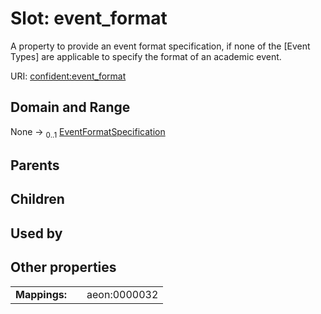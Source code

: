 
# Slot: event_format


A property to provide an event format specification, if none of the [Event Types] are applicable to specify the format of an academic event.

URI: [confident:event_format](https://raw.githubusercontent.com/TIBHannover/ConfIDent_schema/main/src/linkml/confident_schema.yaml#event_format)


## Domain and Range

None &#8594;  <sub>0..1</sub> [EventFormatSpecification](EventFormatSpecification.md)

## Parents


## Children


## Used by


## Other properties

|  |  |  |
| --- | --- | --- |
| **Mappings:** | | aeon:0000032 |

